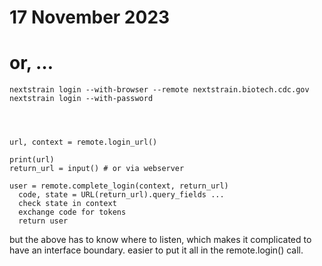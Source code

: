 # 17 November 2023
# or, …

    nextstrain login --with-browser --remote nextstrain.biotech.cdc.gov
    nextstrain login --with-password




    url, context = remote.login_url()

    print(url)
    return_url = input() # or via webserver

    user = remote.complete_login(context, return_url)
      code, state = URL(return_url).query_fields ...
      check state in context
      exchange code for tokens
      return user


but the above has to know where to listen, which makes it complicated to have
an interface boundary.  easier to put it all in the remote.login() call.
